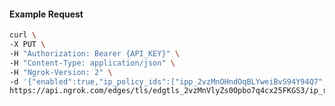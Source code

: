 <!-- Code generated for API Clients. DO NOT EDIT. -->
#### Example Request
```bash
curl \
-X PUT \
-H "Authorization: Bearer {API_KEY}" \
-H "Content-Type: application/json" \
-H "Ngrok-Version: 2" \
-d '{"enabled":true,"ip_policy_ids":["ipp_2vzMnOHndOqBLYweiBvS94Y94Q7","ipp_2vzMnUP5sEeABOwZuhkwYZmtOEi"]}' \
https://api.ngrok.com/edges/tls/edgtls_2vzMnVlyZs0Opbo7q4cx25FKGS3/ip_restriction
